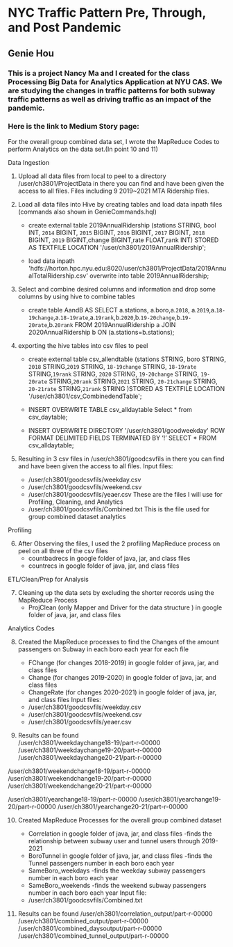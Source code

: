 # NYC Traffic Pattern Pre, Through, and Post Pandemic

## Genie Hou

### This is a project Nancy Ma and I created for the class Processing Big Data for Analytics Application at NYU CAS. We are studying the changes in traffic patterns for both subway traffic patterns as well as driving traffic as an impact of the pandemic.
### Here is the link to Medium Story page: 

For the overall group combined data set, I wrote the MapReduce Codes to perform Analytics on the data set.(In point 10 and 11)

Data Ingestion

1. Upload all data files from local to peel to a directory /user/ch3801/ProjectData in there you can find and have been given the access to all files. Files including 9 2019~2021 MTA Ridership files.

2. Load all data files into Hive by creating tables and load data inpath files 
	(commands also shown in GenieCommands.hql)
	- create external table 2019AnnualRidership (stations STRING, bool INT, `2014` BIGINT, `2015` BIGINT, `2016` BIGINT, `2017` BIGINT, `2018` BIGINT, `2019` BIGINT,change BIGINT,rate FLOAT,rank INT) 
	 STORED AS TEXTFILE LOCATION '/user/ch3801/2019AnnualRidership';

	- load data inpath 'hdfs://horton.hpc.nyu.edu:8020/user/ch3801/ProjectData/2019AnnualTotalRidership.csv' overwrite into table 2019AnnualRidership;

3. Select and combine desired columns and information and drop some columns by using hive to combine tables
	- create table AandB AS SELECT a.stations, a.boro,a.`2018`, a.`2019`,a.`18-19change`,a.`18-19rate`,a.`19rank`,b.`2020`,b.`19-20change`,b.`19-20rate`,b.`20rank` FROM 2019AnnualRidership a JOIN 2020AnnualRidership b ON (a.stations=b.stations);

4. exporting the hive tables into csv files to peel
	- create external table csv_allendtable (stations STRING, boro STRING, `2018` STRING,`2019` STRING, `18-19change` STRING, `18-19rate` STRING,`19rank` STRING, `2020` STRING, `19-20change` STRING, `19-20rate` STRING,`20rank` STRING,`2021` STRING, `20-21change` STRING, `20-21rate` STRING,`21rank` STRING )STORED AS TEXTFILE LOCATION '/user/ch3801/csv_CombinedendTable';

	- INSERT OVERWRITE TABLE csv_alldaytable Select * from csv_daytable;

	- INSERT OVERWRITE DIRECTORY '/user/ch3801/goodweekday' ROW FORMAT DELIMITED FIELDS TERMINATED BY ‘!’ SELECT * FROM csv_alldaytable;

5. Resulting in 3 csv files in /user/ch3801/goodcsvfils in there you can find and have been given the access to all files.
Input files:
	- /user/ch3801/goodcsvfils/weekday.csv
	- /user/ch3801/goodcsvfils/weekend.csv
	- /user/ch3801/goodcsvfils/yeaer.csv
	These are the files I will use for Profiling, Cleaning, and Analytics
	- /user/ch3801/goodcsvfils/Combined.txt
	This is the file used for group combined dataset analytics
	
Profiling

6. After Observing the files, I used the 2 profiling MapReduce process on peel on all three of the csv files
	- countbadrecs in google folder of java, jar, and class files
	- countrecs in google folder of java, jar, and class files

ETL/Clean/Prep for Analysis

7. Cleaning up the data sets by excluding the shorter records using the MapReduce Process
	- ProjClean (only Mapper and Driver for the data structure ) in google folder of java, jar, and class files

Analytics Codes

8. Created the MapReduce processes to find the Changes of the amount passengers on Subway in each boro each year for each file
 	- FChange (for changes 2018-2019) in google folder of java, jar, and class files
 	- Change (for changes 2019-2020) in google folder of java, jar, and class files
 	- ChangeRate (for changes 2020-2021) in google folder of java, jar, and class files
 	Input files:
	- /user/ch3801/goodcsvfils/weekday.csv
	- /user/ch3801/goodcsvfils/weekend.csv
	- /user/ch3801/goodcsvfils/yeaer.csv

9. Results can be found  
/user/ch3801/weekdaychange18-19/part-r-00000
/user/ch3801/weekdaychange19-20/part-r-00000
/user/ch3801/weekdaychange20-21/part-r-00000

/user/ch3801/weekendchange18-19/part-r-00000
/user/ch3801/weekendchange19-20/part-r-00000
/user/ch3801/weekendchange20-21/part-r-00000

/user/ch3801/yearchange18-19/part-r-00000
/user/ch3801/yearchange19-20/part-r-00000
/user/ch3801/yearchange20-21/part-r-00000

10. Created MapReduce Processes for the overall group combined dataset
	- Correlation in google folder of java, jar, and class files
		-finds the relationship between subway user and tunnel users through 2019-2021
	- BoroTunnel in google folder of java, jar, and class files
		-finds the Tunnel passengers number in each boro each year
	- SameBoro_weekdays
		-finds the weekday subway passengers number in each boro each year
	- SameBoro_weekends
		-finds the weekend subway passengers number in each boro each year
	Input file:
	- /user/ch3801/goodcsvfils/Combined.txt

11. Results can be found
/user/ch3801/correlation_output/part-r-00000
/user/ch3801/combined_output/part-r-00000
/user/ch3801/combined_daysoutput/part-r-00000
/user/ch3801/combined_tunnel_output/part-r-00000

